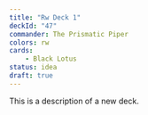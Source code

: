 ```yaml
---
title: "Rw Deck 1"
deckId: "47"
commander: The Prismatic Piper
colors: rw
cards:
    - Black Lotus
status: idea
draft: true
---
```


This is a description of a new deck.
